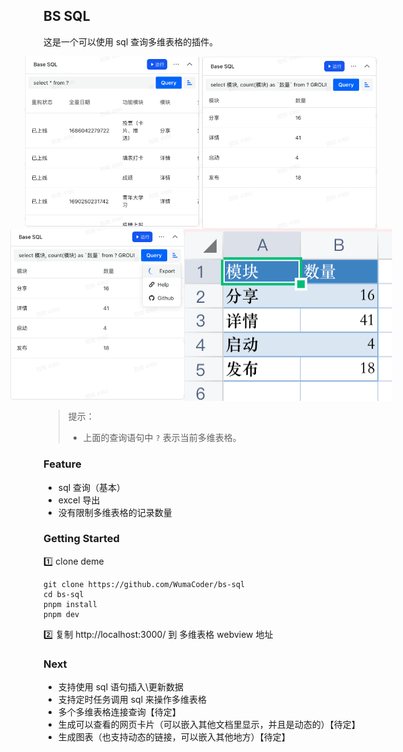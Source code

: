 
## BS SQL

这是一个可以使用 sql 查询多维表格的插件。



<div style="display: flex;justify-content: center;">
	<img src="README.assets/image-20230927005301759.png" alt="image-20230927005301759" style="zoom:30%;" />
  <img src="README.assets/image-20230927005514620.png" alt="select 模块, count(模块) as `数量` from ? GROUP BY 模块" style="zoom:30%;" />
</div>

<div style="display: flex;justify-content: center;">
  <img src="README.assets/image-20230927005941678.png" alt="image-20230927005941678" style="zoom:30%;" />
  <img src="README.assets/image-20230927010011921.png" alt="image-20230927010011921" style="zoom:100%;" />
</div>

> 提示：
>
> - 上面的查询语句中 `?` 表示当前多维表格。

### Feature

- sql 查询（基本）
- excel 导出
- 没有限制多维表格的记录数量



### Getting Started

1️⃣ clone deme

```
git clone https://github.com/WumaCoder/bs-sql
cd bs-sql
pnpm install
pnpm dev
```
2️⃣ 复制 http://localhost:3000/ 到 多维表格 webview 地址



### Next

- 支持使用 sql 语句插入\更新数据
- 支持定时任务调用 sql 来操作多维表格
- 多个多维表格连接查询【待定】
- 生成可以查看的网页卡片（可以嵌入其他文档里显示，并且是动态的）【待定】
- 生成图表（也支持动态的链接，可以嵌入其他地方）【待定】


